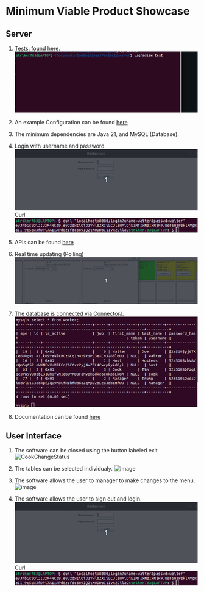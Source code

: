 # Minimum Viable Product Showcase

## Server

1. Tests: found [here](../server/src/test/java/).
   ![Showcase of Tests](../gifs/Server%20Tests.gif)

2. An example Configuration can be found [here](../server/src/main/resources/application.example.properties)

3. The minimum dependencies are Java 21, and MySQL (Database).

4. Login with username and password.
   ![Login](../gifs/Login.gif)
   Curl
   ![Curl GET](../img/CurlLogin.png)

5. APIs can be found [here](../server/src/main/java/)

6. Real time updating (Polling)
   ![](../gifs/Updating.gif)

7. The database is connected via ConnectorJ.
   ![Database](../img/DatabaseConnecting.png)

8. Documentation can be found [here](https://github.com/CEG4110-Team-Jacob/Project/wiki/Server)


## User Interface

1. The software can be closed using the button labeled exit
![CookChangeStatus](https://github.com/CEG4110-Team-Jacob/Project/assets/102489053/b01add98-1d36-4709-981c-1d70eda437c1)

2. The tables can be selected individualy. ![image](https://github.com/CEG4110-Team-Jacob/Project/assets/102489053/347a94aa-c003-4b72-9791-97c13b979451)


3. The software allows the user to manager to make changes to the menu.
![image](https://github.com/CEG4110-Team-Jacob/Project/assets/102489053/bd4e5185-82f0-497e-a536-41020e78e69d)


4. The software allows the user to sign out and login.
   ![Login](../gifs/Login.gif)
   Curl
   ![Curl GET](../img/CurlLogin.png)
